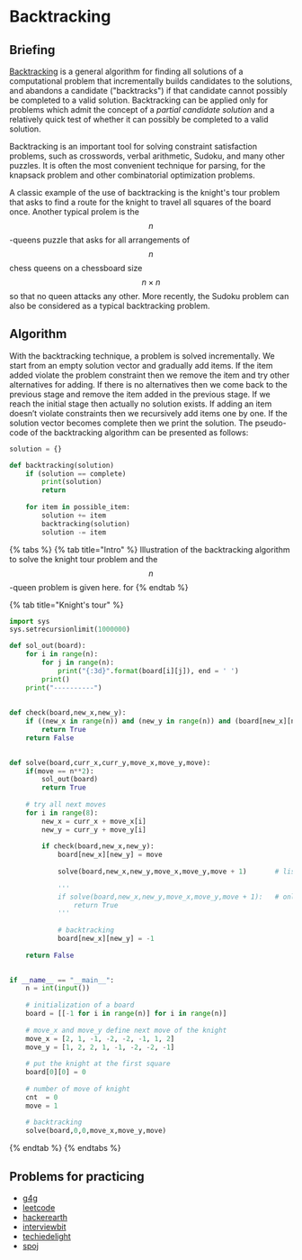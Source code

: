# Backtracking

## Briefing
[Backtracking](https://en.wikipedia.org/wiki/Backtracking) is a general algorithm for finding all solutions of a computational problem that incrementally builds candidates to the solutions, and abandons a candidate ("backtracks") if that candidate cannot possibly be completed to a valid solution. Backtracking can be applied only for problems which admit the concept of a _partial candidate solution_ and a relatively quick test of whether it can possibly be completed to a valid solution. 

Backtracking is an important tool for solving constraint satisfaction problems, such as crosswords, verbal arithmetic, Sudoku, and many other puzzles. It is often the most convenient technique for parsing, for the knapsack problem and other combinatorial optimization problems.

A classic example of the use of backtracking is the knight's tour problem that asks to find a route for the knight to travel all squares of the board once. Another typical prolem is the $$n$$-queens puzzle that asks for all arrangements of $$n$$ chess queens on a chessboard size $$n \times n$$ so that no queen attacks any other. More recently, the Sudoku problem can also be considered as a typical backtracking problem.

## Algorithm
With the backtracking technique, a problem is solved incrementally. We start from an empty solution vector and gradually add items. If the item added violate the problem constraint then we remove the item and try other alternatives for adding. If there is no alternatives then we come back to the previous stage and remove the item added in the previous stage. If we reach the initial stage then actually no solution exists. If adding an item doesn’t violate constraints then we recursively add items one by one. If the solution vector becomes complete then we print the solution. The pseudo-code of the backtracking algorithm can be presented as follows:

```python
solution = {}

def backtracking(solution)
    if (solution == complete)
        print(solution)
        return
    
    for item in possible_item:
        solution += item
        backtracking(solution)
        solution -= item
```

{% tabs %} {% tab title="Intro" %}
Illustration of the backtracking algorithm to solve the knight tour problem and the $$n$$-queen problem is given here. for 
{% endtab %}

{% tab title="Knight's tour" %}
```python
import sys
sys.setrecursionlimit(1000000)

def sol_out(board): 
    for i in range(n): 
        for j in range(n): 
            print("{:3d}".format(board[i][j]), end = ' ') 
        print() 
    print("----------")
    
  
def check(board,new_x,new_y):
    if ((new_x in range(n)) and (new_y in range(n)) and (board[new_x][new_y] == -1)):
        return True
    return False

  
def solve(board,curr_x,curr_y,move_x,move_y,move): 
    if(move == n**2): 
        sol_out(board)
        return True
      
    # try all next moves
    for i in range(8): 
        new_x = curr_x + move_x[i] 
        new_y = curr_y + move_y[i]
        
        if check(board,new_x,new_y): 
            board[new_x][new_y] = move
            
            solve(board,new_x,new_y,move_x,move_y,move + 1)       # list all solutions
            
            '''
            if solve(board,new_x,new_y,move_x,move_y,move + 1):   # only one solution is needed
                return True
            '''
            
            # backtracking 
            board[new_x][new_y] = -1
            
    return False

          
if __name__ == "__main__":  
    n = int(input())
    
    # initialization of a board  
    board = [[-1 for i in range(n)] for i in range(n)] 
      
    # move_x and move_y define next move of the knight
    move_x = [2, 1, -1, -2, -2, -1, 1, 2] 
    move_y = [1, 2, 2, 1, -1, -2, -2, -1] 
      
    # put the knight at the first square 
    board[0][0] = 0
      
    # number of move of knight 
    cnt  = 0
    move = 1
      
    # backtracking
    solve(board,0,0,move_x,move_y,move)
```
{% endtab %} 
{% endtabs %}


## Problems for practicing
- [g4g](https://www.geeksforgeeks.org/backtracking-algorithms/)
- [leetcode](https://leetcode.com/tag/backtracking/)
- [hackerearth](https://www.hackerearth.com/practice/basic-programming/recursion/recursion-and-backtracking/practice-problems/)
- [interviewbit](https://www.interviewbit.com/courses/programming/topics/backtracking/)
- [techiedelight](https://www.techiedelight.com/Category/backtracking/)
- [spoj](https://www.spoj.com/problems/tag/backtracking)

